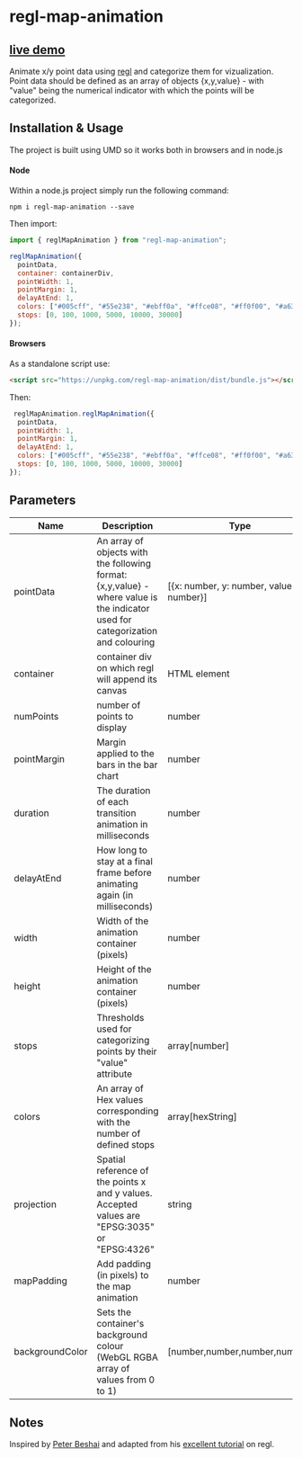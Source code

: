 # regl-map-animation

## [live demo](https://observablehq.com/@joewdavies/animation-of-the-eurostat-population-grid-using-regl)

Animate x/y point data using [regl](https://github.com/regl-project/regl) and categorize them for vizualization. Point data should be defined as an array of objects {x,y,value} - with "value" being the numerical indicator with which the points will be categorized.

## Installation & Usage

The project is built using UMD so it works both in browsers and in node.js

#### Node

Within a node.js project simply run the following command:

`npm i regl-map-animation --save`

Then import:

```javascript
import { reglMapAnimation } from "regl-map-animation";

reglMapAnimation({
  pointData,
  container: containerDiv,
  pointWidth: 1,
  pointMargin: 1,
  delayAtEnd: 1,
  colors: ["#005cff", "#55e238", "#ebff0a", "#ffce08", "#ff0f00", "#a6306f"],
  stops: [0, 100, 1000, 5000, 10000, 30000]
});
```

#### Browsers

As a standalone script use:

```html
<script src="https://unpkg.com/regl-map-animation/dist/bundle.js"></script>
```

Then:

```javascript
 reglMapAnimation.reglMapAnimation({
  pointData,
  pointWidth: 1,
  pointMargin: 1,
  delayAtEnd: 1,
  colors: ["#005cff", "#55e238", "#ebff0a", "#ffce08", "#ff0f00", "#a6306f"],
  stops: [0, 100, 1000, 5000, 10000, 30000]
});
```

## Parameters

| Name        | Description                                                                        | Type             | Required | Default                   |
| ----------- | --------------------------------------------------------------------------- | ---------------- | -------- | ------------------------- |
| pointData      | An array of objects with the following format: {x,y,value} - where value is the indicator used for categorization and colouring                    | [{x: number, y: number, value: number}]           | True     |                           |
| container   | container div on which regl will append its canvas                          | HTML element     | False    | document.body             |
| numPoints   | number of points to display                                                 | number           | False    | pointData.length |
| pointMargin | Margin applied to the bars in the bar chart                                | number           | False    | 1                         |
| duration    | The duration of each transition animation in milliseconds                 | number           | False    | 5000                      |
| delayAtEnd  | How long to stay at a final frame before animating again (in milliseconds) | number           | False    | 0                         |
| width       | Width of the animation container (pixels)                                           | number           | False    | window.innerWidth         |
| height      | Height of the animation container (pixels)                                           | number           | False    | window.innerHeight        |
| stops       | Thresholds used for categorizing points by their "value" attribute          | array[number]    | False    |                           |
| colors      | An array of Hex values corresponding with the number of defined stops       | array[hexString] | False    |                           |
| projection  | Spatial reference of the points x and y values. Accepted values are "EPSG:3035" or "EPSG:4326"                              | string           | False    | "EPSG:3035"               |
| mapPadding      | Add padding (in pixels) to the map animation      | number | False    |   
| backgroundColor      | Sets the container's background colour (WebGL RGBA array of values from 0 to 1)      | [number,number,number,number] | False    | [1,1,1,1] (white)
## Notes

Inspired by [Peter Beshai](https://peterbeshai.com/) and adapted from his [excellent tutorial](https://peterbeshai.com/blog/2017-05-26-beautifully-animate-points-with-webgl-and-regl/) on regl.
